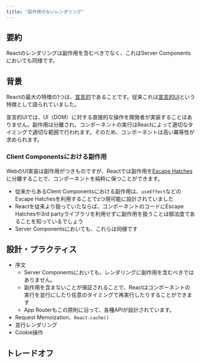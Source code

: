```yaml
---
title: "副作用のないレンダリング"
---
```


## 要約

Reactのレンダリングは副作用を含むべきでなく、これはServer Componentsにおいても同様です。

## 背景

Reactの最大の特徴の1つは、[宣言的](https://ja.wikipedia.org/wiki/%E5%AE%A3%E8%A8%80%E5%9E%8B%E3%83%97%E3%83%AD%E3%82%B0%E3%83%A9%E3%83%9F%E3%83%B3%E3%82%B0)であることです。従来これは[宣言的UI](https://ja.react.dev/learn/reacting-to-input-with-state#how-declarative-ui-compares-to-imperative)という特徴として語られていました。

宣言的UIでは、UI（DOM）に対する直接的な操作を開発者が実装することはありません。副作用は分離され、コンポーネントの実行はReactによって適切なタイミングで適切な範囲で行われます。そのため、コンポーネントは高い冪等性が求められます。

### Client Componentsにおける副作用

WebのUI実装は副作用がつきものですが、Reactでは副作用を[Escape Hatches](https://ja.react.dev/learn/escape-hatches)に分離することで、コンポーネントを純粋に保つことができます。

- 従来からあるClient Componentsにおける副作用は、`useEffect`などのEscape Hatchesを利用することでzつ現可能に設計されていました
- Reactを従来より扱っていたならば、コンポーネントのコードにEscape Hatchesや3rd partyライブラリを利用せずに副作用を扱うことは御法度であることを知っているでしょう
- Server Componentsにおいても、これらは同様です

## 設計・プラクティス

- 序文
  - Server Componentsにおいても、レンダリングに副作用を含むべきではありません。
  - 副作用を含まないことが保証されることで、Reactはコンポーネントの実行を並行にしたり任意のタイミングで再実行したりすることができます
  - App Routerもこの原則に沿って、各種APIが設計されています。
- Request Memoization、`React.cache()`
- 並行レンダリング
- Cookie操作

## トレードオフ
